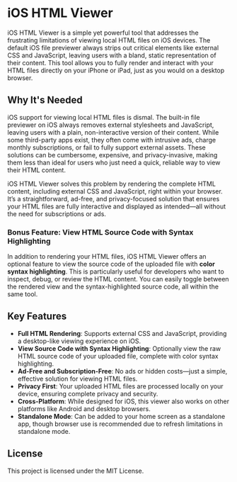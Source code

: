# iOS HTML Viewer

iOS HTML Viewer is a simple yet powerful tool that addresses the frustrating limitations of viewing local HTML files on iOS devices. The default iOS file previewer always strips out critical elements like external CSS and JavaScript, leaving users with a bland, static representation of their content. This tool allows you to fully render and interact with your HTML files directly on your iPhone or iPad, just as you would on a desktop browser.

## Why It's Needed
iOS support for viewing local HTML files is dismal. The built-in file previewer on iOS always removes external stylesheets and JavaScript, leaving users with a plain, non-interactive version of their content. While some third-party apps exist, they often come with intrusive ads, charge monthly subscriptions, or fail to fully support external assets. These solutions can be cumbersome, expensive, and privacy-invasive, making them less than ideal for users who just need a quick, reliable way to view their HTML content.

iOS HTML Viewer solves this problem by rendering the complete HTML content, including external CSS and JavaScript, right within your browser. It’s a straightforward, ad-free, and privacy-focused solution that ensures your HTML files are fully interactive and displayed as intended—all without the need for subscriptions or ads.

### Bonus Feature: View HTML Source Code with Syntax Highlighting
In addition to rendering your HTML files, iOS HTML Viewer offers an optional feature to view the source code of the uploaded file with **color syntax highlighting**. This is particularly useful for developers who want to inspect, debug, or review the HTML content. You can easily toggle between the rendered view and the syntax-highlighted source code, all within the same tool.

## Key Features
- **Full HTML Rendering**: Supports external CSS and JavaScript, providing a desktop-like viewing experience on iOS.
- **View Source Code with Syntax Highlighting**: Optionally view the raw HTML source code of your uploaded file, complete with color syntax highlighting.
- **Ad-Free and Subscription-Free**: No ads or hidden costs—just a simple, effective solution for viewing HTML files.
- **Privacy First**: Your uploaded HTML files are processed locally on your device, ensuring complete privacy and security.
- **Cross-Platform**: While designed for iOS, this viewer also works on other platforms like Android and desktop browsers.
- **Standalone Mode**: Can be added to your home screen as a standalone app, though browser use is recommended due to refresh limitations in standalone mode.

## License
This project is licensed under the MIT License.
